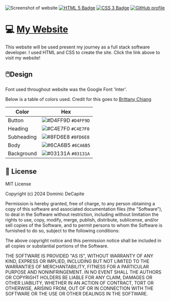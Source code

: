 ![Screenshot of website](./assets/images/Screenshot%202024-03-03%20at%206.39.40 PM.png)
[![HTML 5 Badge](https://img.shields.io/badge/HTML-E34F26?logo=html5&logoColor=fff&style=for-the-badge)]() [![CSS 3 Badge](https://img.shields.io/badge/CSS-1572B6?logo=css3&logoColor=fff&style=for-the-badge)]() [![GitHub profile](https://img.shields.io/badge/GitHub-181717?logo=GitHub&logoColor=fff&style=for-the-badge)](https://github.com/domdecap) 
# 💻 [My Website](https://domdecap.github.io/my-portfolio/)
This website will be used present my journey as a full stack software developer. I used HTML and CSS to create the site. Click the link above to visit my website!

## 🖱️Design
Font used throughout website was the Google Font 'Inter'.

Below is a table of colors used. Credit for this goes to [Brittany Chiang](https://github.com/bchiang7)

| Color          | Hex                                                                |
| -------------- | ------------------------------------------------------------------ |
| Button           | ![#D4FF9D](https://via.placeholder.com/10/D4FF9Df?text=+) `#D4FF9D` |
| Heading     | ![#C4E7F0](https://via.placeholder.com/10/C4E7F0f?text=+) `#C4E7F0` |
| Subheading  | ![#8FD6E8](https://via.placeholder.com/10/8FD6E8?text=+) `#8FD6E8` |
| Body          | ![#6CA6B5](https://via.placeholder.com/10/6CA6B5?text=+) `#6CA6B5` |
| Background    | ![#03131A](https://via.placeholder.com/10/03131A?text=+) `#03131A` |

## 📜 License

MIT License

Copyright (c) 2024 Dominic DeCapite

Permission is hereby granted, free of charge, to any person obtaining a copy
of this software and associated documentation files (the "Software"), to deal
in the Software without restriction, including without limitation the rights
to use, copy, modify, merge, publish, distribute, sublicense, and/or sell
copies of the Software, and to permit persons to whom the Software is
furnished to do so, subject to the following conditions:

The above copyright notice and this permission notice shall be included in all
copies or substantial portions of the Software.

THE SOFTWARE IS PROVIDED "AS IS", WITHOUT WARRANTY OF ANY KIND, EXPRESS OR
IMPLIED, INCLUDING BUT NOT LIMITED TO THE WARRANTIES OF MERCHANTABILITY,
FITNESS FOR A PARTICULAR PURPOSE AND NONINFRINGEMENT. IN NO EVENT SHALL THE
AUTHORS OR COPYRIGHT HOLDERS BE LIABLE FOR ANY CLAIM, DAMAGES OR OTHER
LIABILITY, WHETHER IN AN ACTION OF CONTRACT, TORT OR OTHERWISE, ARISING FROM,
OUT OF OR IN CONNECTION WITH THE SOFTWARE OR THE USE OR OTHER DEALINGS IN THE
SOFTWARE.





